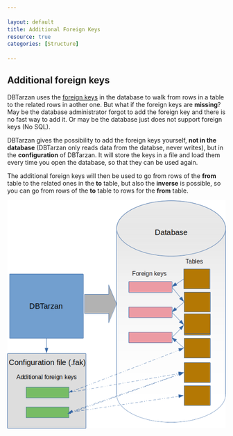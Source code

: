 ```yaml
---

layout: default
title: Additional Foreign Keys
resource: true
categories: [Structure]

---
```


## Additional foreign keys

DBTarzan uses the [foreign keys](ForeignKeys) in the database to walk from rows in a table to the related rows in aother one.
But what if the foreign keys are **missing**?
May be the database administrator forgot to add the foreign key and there is no fast way to add it.
Or may be the database just does not support foreign keys (No SQL).

DBTarzan gives the possibility to add the foreign keys yourself, **not in the database** (DBTarzan only reads data from the databse, never writes), but in the **configuration** of DBTarzan.
It will store the keys in a file and load them every time you open the database, so that they can be used again.

The additional foreign keys will then be used to go from rows of the **from** table to the related ones in the **to** table, but also the **inverse** is possible, so you can go from rows of the **to** table to rows for the **from** table.


![Additiional foreign keys](images/additionalForeignKeys.png)



